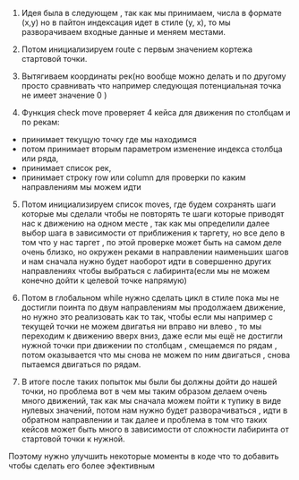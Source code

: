 1. Идея была в следующем , так как мы принимаем, числа в формате (x,y) но в пайтон индексация идет
в стиле (y, x), то мы разворачиваем входные данные и меняем местами.

2. Потом инициализируем route с первым значением кортежа стартовой точки.

3. Вытягиваем координаты рек(но вообще можно делать и по другому просто сравнивать что  например следующая потенциальная точка не имеет значение 0 )

4. Функция check move проверяет 4 кейса для движения по столбцам и по рекам:
 - принимает текущую точку где мы находимся
 - потом принимает вторым параметром изменение индекса столбца или ряда,
 - принимает список рек,
 - принимает строку row или column для проверки по каким направлениям мы можем идти

5. Потом  инициализируем список  moves, где будем сохранять шаги которые мы сделали чтобы не повторять те шаги которые приводят нас к движению на одном месте , так как мы определили далее выбор шага в зависимости от приближения к таргету, но все дело в том что у нас таргет , по этой проверке может быть на самом деле очень близко, но окружен реками в направлении наименьших шагов и нам сначала нужно будет наоборот идти в совершенно других направлениях чтобы выбраться с лабиринта(если мы не можем конечно дойти к целевой точке напрямую)

6. Потом в глобальном  while нужно  сделать цикл в стиле пока мы не достигли поинта по двум направлениям мы продолжаем движение, но нужно это реализовать как то так, чтобы если мы например с текущей точки не можем двигатья ни вправо ни влево , то мы  переходим к движению вверх вниз, даже
если мы ещё не достигли нужной точки при движении по столбцам , смещаемся  по рядам , потом оказывается что мы снова не можем по ним двигаться , снова пытаемся двигаться по рядам.

7. В итоге после таких попыток мы были бы должны дойти до нашей точки, но проблема вот в чем
мы таким образом делаем очень много движений, так как мы сначала можем пойти к тупику в виде  нулевых
значений, потом нам нужно будет разворачиваться , идти в обратном направлении и так далее и проблема
в том что таких кейсов может быть много в зависимости от сложности лабиринта от стартовой точки к нужной.

Поэтому нужно улучшить некоторые моменты в коде что то добавить чтобы сделать его более эфективным
